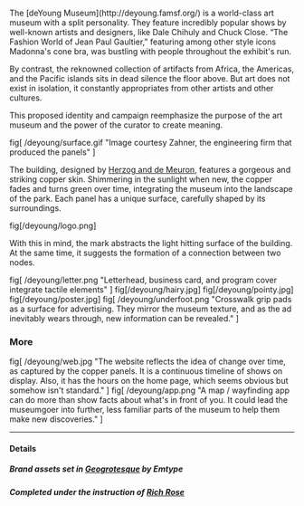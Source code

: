 <br>
The [deYoung Museum](http://deyoung.famsf.org/) is a world-class art museum with a split personality. They feature incredibly popular shows by well-known artists and designers, like Dale Chihuly and Chuck Close. “The Fashion World of Jean Paul Gaultier,” featuring among other style icons Madonna's cone bra, was bustling with people throughout the exhibit's run.

By contrast, the reknowned collection of artifacts from Africa, the Americas, and the Pacific islands sits in dead silence the floor above. But art does not exist in isolation, it constantly appropriates from other artists and other cultures.

This proposed identity and campaign reemphasize the purpose of the art museum and the power of the curator to create meaning.

fig[
	/deyoung/surface.gif
	"Image courtesy Zahner, the engineering firm that produced the panels"
]


The building, designed by [Herzog and de Meuron](http://www.herzogdemeuron.com/index.html), features a gorgeous and striking copper skin. Shimmering in the sunlight when new, the copper fades and turns green over time, integrating the museum into the landscape of the park. Each panel has a unique surface, carefully shaped by its surroundings.

fig[/deyoung/logo.png]

With this in mind, the mark abstracts the light hitting surface of the building. At the same time, it suggests the formation of a connection between two nodes.

fig[
	/deyoung/letter.png
	"Letterhead, business card, and program cover integrate tactile elements"
]
fig[/deyoung/hairy.jpg]
fig[/deyoung/pointy.jpg]
fig[/deyoung/poster.jpg]
fig[
	/deyoung/underfoot.png
	"Crosswalk grip pads as a surface for advertising. They  mirror the museum texture, and as the ad inevitably wears through, new information can be revealed."
]


### More

fig[
	/deyoung/web.jpg
	"The website reflects the idea of change over time, as captured by the copper panels. It is a continuous timeline of shows on display. Also, it has the hours on the home page, which seems obvious but somehow isn't standard."
]
fig[
	/deyoung/app.png
	"A map / wayfinding app can do more than show facts about what's in front of you. It could lead the museumgoer into further, less familiar parts of the museum to help them make new discoveries."
]

-----

#### Details

##### Brand assets set in [Geogrotesque](http://www.emtype.net/geogrotesque_01.php) by Emtype
##### Completed under the instruction of [Rich Rose](http://www.popkitchen.net/)
